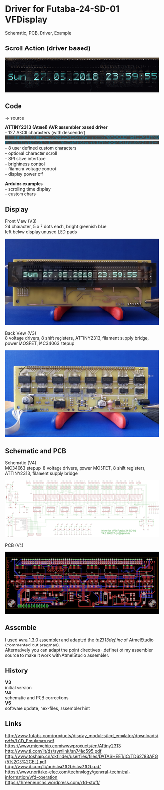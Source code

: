 # Driver for Futaba-24-SD-01 VFDisplay
Schematic, PCB, Driver, Example

## Scroll Action (driver based)
![action](images/display.gif)

## Code
[-> source](source)

**ATTINY2313 (Atmel) AVR assembler based driver**  
\- 127 ASCII characters (with descender)
![chars](images/chars_0.png)
![chars](images/chars_1.png)
\- 8 user defined custom characters  
\- optional character scroll  
\- SPI slave interface  
\- brightness control  
\- filament voltage control  
\- display power off

**Arduino examples**  
\- scrolling time display  
\- custom chars

## Display
Front View (V3)  
24 character, 5 x 7 dots each, bright greenish blue  
left below display unused LED pads

![front](images/front.jpg)

Back View (V3)  
8 voltage drivers, 8 shift registers, ATTINY2313, filament supply bridge, power MOSFET, MC34063 stepup  

![back](images/back.jpg)

## Schematic and PCB
Schematic (V4)  
MC34063 stepup, 8 voltage drivers, power MOSFET, 8 shift registers, ATTINY2313, filament supply bridge

![schematic](images/schematic.png)

PCB (V4)  

![pcb](images/pcb.png)

## Assemble
I used [Avra 1.3.0 assembler](https://sourceforge.net/projects/avra/files/) and adapted the *tn2313def.inc* of AtmelStudio (commented out pragmas).  
Alternatively you can adapt the point directives (.define) of my assembler source to make it work with AtmelStudio assembler.

## History
__V3__  
initial version  
__V4__  
schematic and PCB corrections  
__V5__  
software update, hex-files, assembler hint

## Links
http://www.futaba.com/products/display_modules/lcd_emulator/downloads/pdfs/LCD_Emulators.pdf  
https://www.microchip.com/wwwproducts/en/ATtiny2313  
http://www.ti.com/lit/ds/symlink/sn74hc595.pdf  
http://www.tosharp.cn/ckfinder/userfiles/files/DATASHEET/IC/TD62783AFG(5%2CS%2CEL).pdf  
http://www.ti.com/lit/an/slva252b/slva252b.pdf  
https://www.noritake-elec.com/technology/general-technical-information/vfd-operation  
https://threeneurons.wordpress.com/vfd-stuff/
